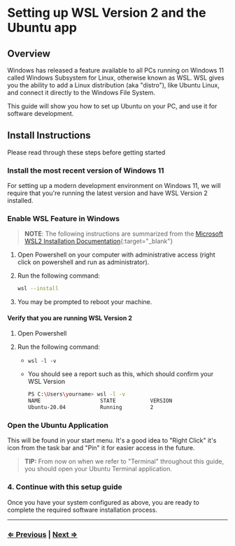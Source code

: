 # Setting up WSL Version 2 and the Ubuntu app

## Overview

Windows has released a feature available to all PCs running on Windows 11 called Windows Subsystem for Linux, otherwise known as WSL. WSL gives you the ability to add a Linux distribution (aka "distro"), like Ubuntu Linux, and connect it directly to the Windows File System.

This guide will show you how to set up Ubuntu on your PC, and use it for software development.

## Install Instructions

Please read through these steps before getting started

### Install the most recent version of Windows 11

For setting up a modern development environment on Windows 11, we will require that you're running the latest version and have WSL Version 2 installed.

### Enable WSL Feature in Windows

> **NOTE**: The following instructions are summarized from the [Microsoft WSL2 Installation Documentation](https://docs.microsoft.com/en-us/windows/wsl/install){:target="_blank"}

1. Open Powershell on your computer with administrative access (right click on powershell and run as administrator).
2. Run the following command:

   ```bash
   wsl --install
   ```

3. You may be prompted to reboot your machine.

#### Verify that you are running WSL Version 2

1. Open Powershell
1. Run the following command:

   - `wsl -l -v`
   - You should see a report such as this, which should confirm your WSL Version

     ```bash
     PS C:\Users\yourname> wsl -l -v
     NAME                   STATE           VERSION
     Ubuntu-20.04           Running         2
     ```

### Open the Ubuntu Application

This will be found in your start menu. It's a good idea to "Right Click" it's icon from the task bar and "Pin" it for easier access in the future.

> **TIP:** From now on when we refer to "Terminal" throughout this guide, you should open your Ubuntu Terminal application.

### 4. Continue with this setup guide

Once you have your system configured as above, you are ready to complete the required software installation process.

---

### [⇐ Previous](../../README.md) | [Next ⇒](./README.md)

